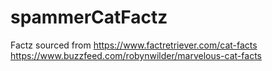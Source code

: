# spammerCatFactz
Factz sourced from
https://www.factretriever.com/cat-facts
https://www.buzzfeed.com/robynwilder/marvelous-cat-facts
